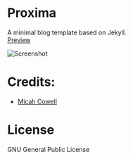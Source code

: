 # Proxima
A minimal blog template based on Jekyll. <br />
[Preview](https://proxima.ankitrgadiya.in)

![Screenshot](https://cloud.githubusercontent.com/assets/18071765/22646019/3c0c3ec8-ec90-11e6-8286-7db34024c3e1.jpeg)


# Credits:
* [Micah Cowell](https://github.com/getmicah)


# License
GNU General Public License
